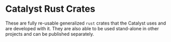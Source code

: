 # Catalyst Rust Crates

These are fully re-usable generalized `rust` crates that the Catalyst uses and are developed with it.
They are also able to be used stand-alone in other projects and can be published separately.
